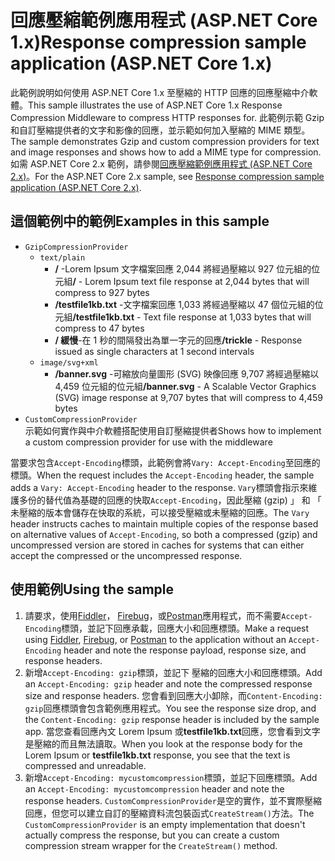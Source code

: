 # <a name="response-compression-sample-application-aspnet-core-1x"></a><span data-ttu-id="48d95-101">回應壓縮範例應用程式 (ASP.NET Core 1.x)</span><span class="sxs-lookup"><span data-stu-id="48d95-101">Response compression sample application (ASP.NET Core 1.x)</span></span>

<span data-ttu-id="48d95-102">此範例說明如何使用 ASP.NET Core 1.x 至壓縮的 HTTP 回應的回應壓縮中介軟體。</span><span class="sxs-lookup"><span data-stu-id="48d95-102">This sample illustrates the use of ASP.NET Core 1.x Response Compression Middleware to compress HTTP responses for.</span></span> <span data-ttu-id="48d95-103">此範例示範 Gzip 和自訂壓縮提供者的文字和影像的回應，並示範如何加入壓縮的 MIME 類型。</span><span class="sxs-lookup"><span data-stu-id="48d95-103">The sample demonstrates Gzip and custom compression providers for text and image responses and shows how to add a MIME type for compression.</span></span> <span data-ttu-id="48d95-104">如需 ASP.NET Core 2.x 範例，請參閱[回應壓縮範例應用程式 (ASP.NET Core 2.x)](https://github.com/aspnet/AspNetCore.Docs/tree/master/aspnetcore/performance/response-compression/samples/2.x)。</span><span class="sxs-lookup"><span data-stu-id="48d95-104">For the ASP.NET Core 2.x sample, see [Response compression sample application (ASP.NET Core 2.x)](https://github.com/aspnet/AspNetCore.Docs/tree/master/aspnetcore/performance/response-compression/samples/2.x).</span></span>

## <a name="examples-in-this-sample"></a><span data-ttu-id="48d95-105">這個範例中的範例</span><span class="sxs-lookup"><span data-stu-id="48d95-105">Examples in this sample</span></span>

* `GzipCompressionProvider`
  * `text/plain`
    * <span data-ttu-id="48d95-106">**/** -Lorem Ipsum 文字檔案回應 2,044 將經過壓縮以 927 位元組的位元組</span><span class="sxs-lookup"><span data-stu-id="48d95-106">**/** - Lorem Ipsum text file response at 2,044 bytes that will compress to 927 bytes</span></span>
    * <span data-ttu-id="48d95-107">**/testfile1kb.txt** -文字檔案回應 1,033 將經過壓縮以 47 個位元組的位元組</span><span class="sxs-lookup"><span data-stu-id="48d95-107">**/testfile1kb.txt** - Text file response at 1,033 bytes that will compress to 47 bytes</span></span>
    * <span data-ttu-id="48d95-108">**/ 緩慢**-在 1 秒的間隔發出為單一字元的回應</span><span class="sxs-lookup"><span data-stu-id="48d95-108">**/trickle** - Response issued as single characters at 1 second intervals</span></span>
  * `image/svg+xml`
    * <span data-ttu-id="48d95-109">**/banner.svg** -可縮放向量圖形 (SVG) 映像回應 9,707 將經過壓縮以 4,459 位元組的位元組</span><span class="sxs-lookup"><span data-stu-id="48d95-109">**/banner.svg** - A Scalable Vector Graphics (SVG) image response at 9,707 bytes that will compress to 4,459 bytes</span></span>
* `CustomCompressionProvider`<br><span data-ttu-id="48d95-110">示範如何實作與中介軟體搭配使用自訂壓縮提供者</span><span class="sxs-lookup"><span data-stu-id="48d95-110">Shows how to implement a custom compression provider for use with the middleware</span></span>

<span data-ttu-id="48d95-111">當要求包含`Accept-Encoding`標頭，此範例會將`Vary: Accept-Encoding`至回應的標頭。</span><span class="sxs-lookup"><span data-stu-id="48d95-111">When the request includes the `Accept-Encoding` header, the sample adds a `Vary: Accept-Encoding` header to the response.</span></span> <span data-ttu-id="48d95-112">`Vary`標頭會指示來維護多份的替代值為基礎的回應的快取`Accept-Encoding`，因此壓縮 (gzip) 」 和 「 未壓縮的版本會儲存在快取的系統，可以接受壓縮或未壓縮的回應。</span><span class="sxs-lookup"><span data-stu-id="48d95-112">The `Vary` header instructs caches to maintain multiple copies of the response based on alternative values of `Accept-Encoding`, so both a compressed (gzip) and uncompressed version are stored in caches for systems that can either accept the compressed or the uncompressed response.</span></span>

## <a name="using-the-sample"></a><span data-ttu-id="48d95-113">使用範例</span><span class="sxs-lookup"><span data-stu-id="48d95-113">Using the sample</span></span>

1. <span data-ttu-id="48d95-114">請要求，使用[Fiddler](http://www.telerik.com/fiddler)， [Firebug](http://getfirebug.com/)，或[Postman](https://www.getpostman.com/)應用程式，而不需要`Accept-Encoding`標頭，並記下回應承載，回應大小和回應標頭。</span><span class="sxs-lookup"><span data-stu-id="48d95-114">Make a request using [Fiddler](http://www.telerik.com/fiddler), [Firebug](http://getfirebug.com/), or [Postman](https://www.getpostman.com/) to the application without an `Accept-Encoding` header and note the response payload, response size, and response headers.</span></span>
1. <span data-ttu-id="48d95-115">新增`Accept-Encoding: gzip`標頭，並記下 壓縮的回應大小和回應標頭。</span><span class="sxs-lookup"><span data-stu-id="48d95-115">Add an `Accept-Encoding: gzip` header and note the compressed response size and response headers.</span></span> <span data-ttu-id="48d95-116">您會看到回應大小卸除，而`Content-Encoding: gzip`回應標頭會包含範例應用程式。</span><span class="sxs-lookup"><span data-stu-id="48d95-116">You see the response size drop, and the `Content-Encoding: gzip` response header is included by the sample app.</span></span> <span data-ttu-id="48d95-117">當您查看回應內文 Lorem Ipsum 或**testfile1kb.txt**回應，您會看到文字是壓縮的而且無法讀取。</span><span class="sxs-lookup"><span data-stu-id="48d95-117">When you look at the response body for the Lorem Ipsum or **testfile1kb.txt** response, you see that the text is compressed and unreadable.</span></span>
1. <span data-ttu-id="48d95-118">新增`Accept-Encoding: mycustomcompression`標頭，並記下回應標頭。</span><span class="sxs-lookup"><span data-stu-id="48d95-118">Add an `Accept-Encoding: mycustomcompression` header and note the response headers.</span></span> <span data-ttu-id="48d95-119">`CustomCompressionProvider`是空的實作，並不實際壓縮回應，但您可以建立自訂的壓縮資料流包裝函式`CreateStream()`方法。</span><span class="sxs-lookup"><span data-stu-id="48d95-119">The `CustomCompressionProvider` is an empty implementation that doesn't actually compress the response, but you can create a custom compression stream wrapper for the `CreateStream()` method.</span></span>
